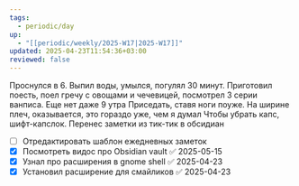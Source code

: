 ```yaml
---
tags:
  - periodic/day
up:
  - "[[periodic/weekly/2025-W17|2025-W17]]"
updated: 2025-04-23T11:54:36+03:00
reviewed: false
---
```


Проснулся в 6. Выпил воды, умылся, погулял 30 минут. Приготовил поесть, поел гречу с овощами и чечевицей, посмотрел 3 серии ванписа. Еще нет даже 9 утра
Приседать, ставя ноги поуже. На ширине плеч, оказывается, это гораздо уже, чем я думал
Чтобы убрать капс, шифт-капслок.
Перенес заметки из тик-тик в обсидиан
- [ ] Отредактировать шаблон ежедневных заметок
- [x] Посмотреть видос про Obsidian vault ✅ 2025-05-15
- [x] Узнал про расширения в gnome shell ✅ 2025-04-23
- [x] Установил расширение для смайликов ✅ 2025-04-23
